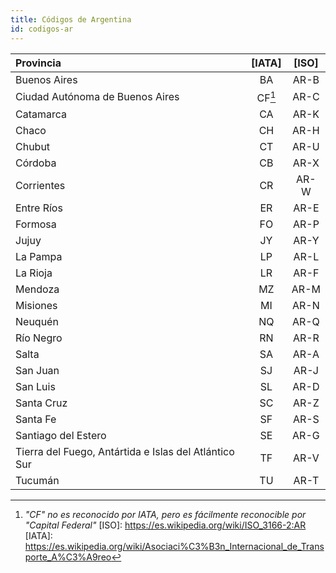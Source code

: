 ```yaml
---
title: Códigos de Argentina
id: codigos-ar
---
```


| Provincia                                             | [IATA] | [ISO] |
| :---------------------------------------------------- | :----: | :---: |
| Buenos Aires                                          |   BA   | AR-B  |
| Ciudad Autónoma de Buenos Aires                       | CF[^1] | AR-C  |
| Catamarca                                             |   CA   | AR-K  |
| Chaco                                                 |   CH   | AR-H  |
| Chubut                                                |   CT   | AR-U  |
| Córdoba                                               |   CB   | AR-X  |
| Corrientes                                            |   CR   | AR-W  |
| Entre Ríos                                            |   ER   | AR-E  |
| Formosa                                               |   FO   | AR-P  |
| Jujuy                                                 |   JY   | AR-Y  |
| La Pampa                                              |   LP   | AR-L  |
| La Rioja                                              |   LR   | AR-F  |
| Mendoza                                               |   MZ   | AR-M  |
| Misiones                                              |   MI   | AR-N  |
| Neuquén                                               |   NQ   | AR-Q  |
| Río Negro                                             |   RN   | AR-R  |
| Salta                                                 |   SA   | AR-A  |
| San Juan                                              |   SJ   | AR-J  |
| San Luis                                              |   SL   | AR-D  |
| Santa Cruz                                            |   SC   | AR-Z  |
| Santa Fe                                              |   SF   | AR-S  |
| Santiago del Estero                                   |   SE   | AR-G  |
| Tierra del Fuego, Antártida e Islas del Atlántico Sur |   TF   | AR-V  |
| Tucumán                                               |   TU   | AR-T  |

[^1]: _"CF" no es reconocido por IATA, pero es fácilmente reconocible por "Capital Federal"_
[ISO]: https://es.wikipedia.org/wiki/ISO_3166-2:AR
[IATA]: https://es.wikipedia.org/wiki/Asociaci%C3%B3n_Internacional_de_Transporte_A%C3%A9reo